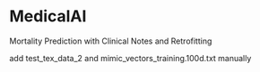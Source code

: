 # MedicalAI
Mortality Prediction with Clinical Notes and Retrofitting

add test_tex_data_2 and mimic_vectors_training.100d.txt manually
